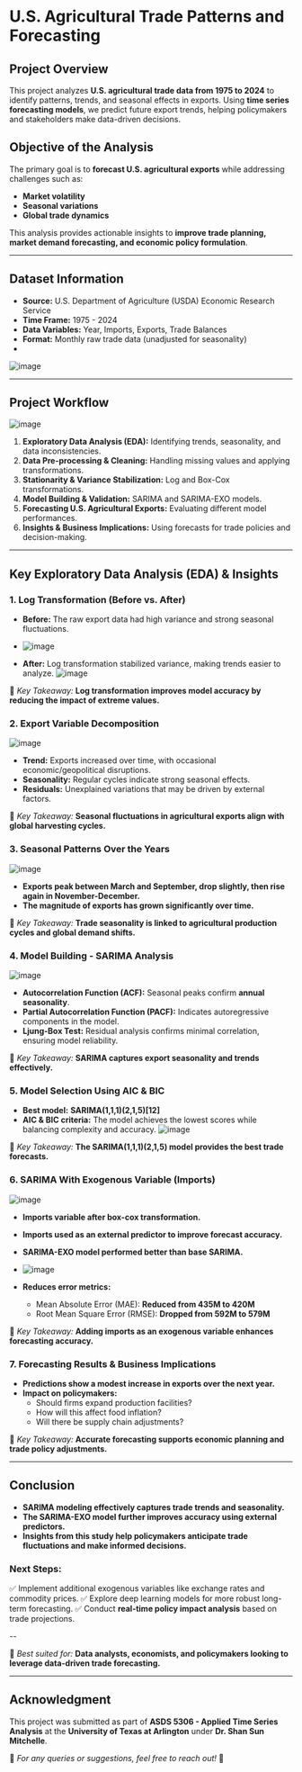 # **U.S. Agricultural Trade Patterns and Forecasting**

## **Project Overview**
This project analyzes **U.S. agricultural trade data from 1975 to 2024** to identify patterns, trends, and seasonal effects in exports. Using **time series forecasting models**, we predict future export trends, helping policymakers and stakeholders make data-driven decisions.

## **Objective of the Analysis**
The primary goal is to **forecast U.S. agricultural exports** while addressing challenges such as:
- **Market volatility**
- **Seasonal variations**
- **Global trade dynamics**

This analysis provides actionable insights to **improve trade planning, market demand forecasting, and economic policy formulation**.

---

## **Dataset Information**
- **Source:** U.S. Department of Agriculture (USDA) Economic Research Service
- **Time Frame:** 1975 - 2024
- **Data Variables:** Year, Imports, Exports, Trade Balances
- **Format:** Monthly raw trade data (unadjusted for seasonality)
- 
![image](https://github.com/user-attachments/assets/a644b0aa-c7c8-4d56-bf0a-945efb5e9711)

---

## **Project Workflow**
![image](https://github.com/user-attachments/assets/8f0e2ed3-634b-462f-9c89-5aa19364ed2a)

1. **Exploratory Data Analysis (EDA):** Identifying trends, seasonality, and data inconsistencies.
2. **Data Pre-processing & Cleaning:** Handling missing values and applying transformations.
3. **Stationarity & Variance Stabilization:** Log and Box-Cox transformations.
4. **Model Building & Validation:** SARIMA and SARIMA-EXO models.
5. **Forecasting U.S. Agricultural Exports:** Evaluating different model performances.
6. **Insights & Business Implications:** Using forecasts for trade policies and decision-making.

---

## **Key Exploratory Data Analysis (EDA) & Insights**
### **1. Log Transformation (Before vs. After)**
- **Before:** The raw export data had high variance and strong seasonal fluctuations.
- ![image](https://github.com/user-attachments/assets/278ffa46-782e-4658-ad25-3e90f642bb26)

- **After:** Log transformation stabilized variance, making trends easier to analyze.
![image](https://github.com/user-attachments/assets/e3103da5-1a3b-494c-8427-4861e4c36386)

📌 *Key Takeaway:* **Log transformation improves model accuracy by reducing the impact of extreme values.**

### **2. Export Variable Decomposition**
![image](https://github.com/user-attachments/assets/388c261a-60ca-40fd-96ce-286c9e359eb6)

- **Trend:** Exports increased over time, with occasional economic/geopolitical disruptions.
- **Seasonality:** Regular cycles indicate strong seasonal effects.
- **Residuals:** Unexplained variations that may be driven by external factors.

📌 *Key Takeaway:* **Seasonal fluctuations in agricultural exports align with global harvesting cycles.**

### **3. Seasonal Patterns Over the Years**
![image](https://github.com/user-attachments/assets/86323721-6b9c-4b61-ad8a-27f93276cf5a)

- **Exports peak between March and September, drop slightly, then rise again in November-December.**
- **The magnitude of exports has grown significantly over time.**

📌 *Key Takeaway:* **Trade seasonality is linked to agricultural production cycles and global demand shifts.**

### **4. Model Building - SARIMA Analysis**
![image](https://github.com/user-attachments/assets/f81515a8-6739-4d8c-bd4b-9575350a166c)

- **Autocorrelation Function (ACF):** Seasonal peaks confirm **annual seasonality**.
- **Partial Autocorrelation Function (PACF):** Indicates autoregressive components in the model.
- **Ljung-Box Test:** Residual analysis confirms minimal correlation, ensuring model reliability.

📌 *Key Takeaway:* **SARIMA captures export seasonality and trends effectively.**

### **5. Model Selection Using AIC & BIC**
- **Best model:** **SARIMA(1,1,1)(2,1,5)[12]**
- **AIC & BIC criteria:** The model achieves the lowest scores while balancing complexity and accuracy.
![image](https://github.com/user-attachments/assets/793b3dcb-df22-404f-866f-0d58b4974d8b)

📌 *Key Takeaway:* **The SARIMA(1,1,1)(2,1,5) model provides the best trade forecasts.**

### **6. SARIMA With Exogenous Variable (Imports)**
![image](https://github.com/user-attachments/assets/c0892d8b-b788-479d-84c1-30e47a04bbc1)
- **Imports variable after box-cox transformation.**
- **Imports used as an external predictor to improve forecast accuracy.**
- **SARIMA-EXO model performed better than base SARIMA.**
- ![image](https://github.com/user-attachments/assets/9410286a-77da-4c43-8d9d-770af57818c8)

- **Reduces error metrics:**
  - Mean Absolute Error (MAE): **Reduced from 435M to 420M**
  - Root Mean Square Error (RMSE): **Dropped from 592M to 579M**

📌 *Key Takeaway:* **Adding imports as an exogenous variable enhances forecasting accuracy.**

### **7. Forecasting Results & Business Implications**
- **Predictions show a modest increase in exports over the next year.**
- **Impact on policymakers:**
  - Should firms expand production facilities?
  - How will this affect food inflation?
  - Will there be supply chain adjustments?

📌 *Key Takeaway:* **Accurate forecasting supports economic planning and trade policy adjustments.**

---

## **Conclusion**
- **SARIMA modeling effectively captures trade trends and seasonality.**
- **The SARIMA-EXO model further improves accuracy using external predictors.**
- **Insights from this study help policymakers anticipate trade fluctuations and make informed decisions.**

### **Next Steps:**
✅ Implement additional exogenous variables like exchange rates and commodity prices.
✅ Explore deep learning models for more robust long-term forecasting.
✅ Conduct **real-time policy impact analysis** based on trade projections.

--

📌 *Best suited for:* **Data analysts, economists, and policymakers looking to leverage data-driven trade forecasting.**

---

## **Acknowledgment**
This project was submitted as part of **ASDS 5306 - Applied Time Series Analysis** at the **University of Texas at Arlington** under **Dr. Shan Sun Mitchelle**.

📌 *For any queries or suggestions, feel free to reach out!* 🚀

